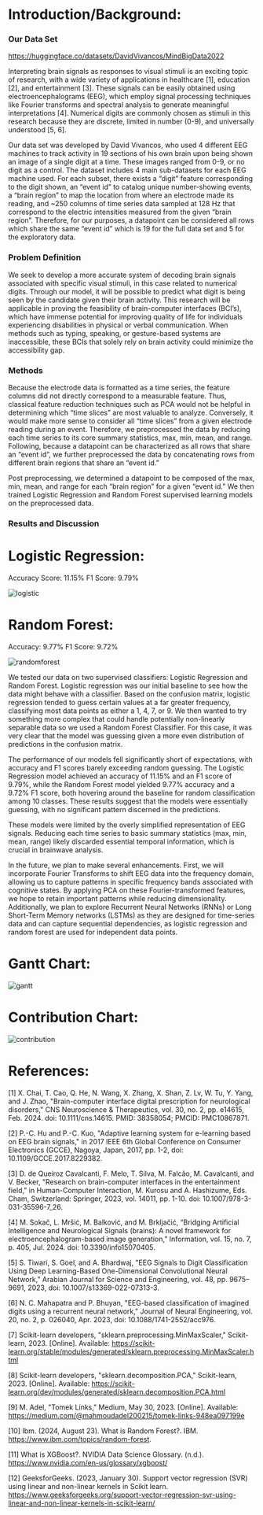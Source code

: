 # Introduction/Background:

### Our Data Set
https://huggingface.co/datasets/DavidVivancos/MindBigData2022


Interpreting brain signals as responses to visual stimuli is an exciting topic of research, with a wide variety of applications in healthcare [1], education [2], and entertainment [3]. These signals can be easily obtained using electroencephalograms (EEG), which employ signal processing techniques like Fourier transforms and spectral analysis to generate meaningful interpretations [4]. Numerical digits are commonly chosen as stimuli in this research because they are discrete, limited in number (0-9), and universally understood [5, 6].

Our data set was developed by David Vivancos, who used 4 different EEG machines to track activity in 19 sections of his own brain upon being shown an image of a single digit at a time. These images ranged from 0-9, or no digit as a control. The dataset includes 4 main sub-datasets for each EEG machine used. For each subset, there exists a “digit” feature corresponding to the digit shown, an “event id” to catalog unique number-showing events, a “brain region” to map the location from where an electrode made its reading, and ~250 columns of time series data sampled at 128 Hz that correspond to the electric intensities measured from the given “brain region”. Therefore, for our purposes, a datapoint can be considered all rows which share the same “event id” which is 19 for the full data set and 5 for the exploratory data.


### Problem Definition
We seek to develop a more accurate system of decoding brain signals associated with specific visual stimuli, in this case related to numerical digits. Through our model, it will be possible to predict what digit is being seen by the candidate given their brain activity.
This research will be applicable in proving the feasibility of brain-computer interfaces (BCI’s), which have immense potential for improving quality of life for individuals experiencing disabilities in physical or verbal communication. When methods such as typing, speaking, or gesture-based systems are inaccessible, these BCIs that solely rely on brain activity could minimize the accessibility gap.

### Methods
Because the electrode data is formatted as a time series, the feature columns did not directly correspond to a measurable feature. Thus, classical feature reduction techniques such as PCA would not be helpful in determining which “time slices” are most valuable to analyze. Conversely, it would make more sense to consider all “time slices” from a given electrode reading during an event. Therefore, we preprocessed the data by reducing each time series to its core summary statistics, max, min, mean, and range. Following, because a datapoint can be characterized as all rows that share an “event id”, we further preprocessed the data by concatenating rows from different brain regions that share an “event id.” 

Post preprocessing, we determined a datapoint to be composed of the max, min, mean, and range for each “brain region” for a given “event id.” We then trained Logistic Regression and Random Forest supervised learning models on the preprocessed data.

### Results and Discussion

# Logistic Regression:
Accuracy Score: 11.15%
F1 Score: 9.79%

![logistic](https://github.com/johannesq23/johannesq23.github.io/blob/main/Logistic%20Regression%20Confusion%20Matrix.png)

# Random Forest:
Accuracy: 9.77%
F1 Score: 9.72%

![randomforest](https://github.com/johannesq23/johannesq23.github.io/blob/main/Random%20Forest%20Confusion%20Matrix.png)

We tested our data on two supervised classifiers: Logistic Regression and Random Forest. Logistic regression was our initial baseline to see how the data might behave with a classifier. Based on the confusion matrix, logistic regression tended to guess certain values at a far greater frequency, classifying most data points as either a 1, 4, 7, or 9. We then wanted to try something more complex that could handle potentially non-linearly separable data so we used a Random Forest Classifier. For this case, it was very clear that the model was guessing given a more even distribution of predictions in the confusion matrix.

The performance of our models fell significantly short of expectations, with accuracy and F1 scores barely exceeding random guessing. The Logistic Regression model achieved an accuracy of 11.15% and an F1 score of 9.79%, while the Random Forest model yielded 9.77% accuracy and a 9.72% F1 score, both hovering around the baseline for random classification among 10 classes. These results suggest that the models were essentially guessing, with no significant pattern discerned in the predictions.

These models were limited by the overly simplified representation of EEG signals. Reducing each time series to basic summary statistics (max, min, mean, range) likely discarded essential temporal information, which is crucial in brainwave analysis. 

In the future, we plan to make several enhancements. First, we will incorporate Fourier Transforms to shift EEG data into the frequency domain, allowing us to capture patterns in specific frequency bands associated with cognitive states. By applying PCA on these Fourier-transformed features, we hope to retain important patterns while reducing dimensionality. Additionally, we plan to explore Recurrent Neural Networks (RNNs) or Long Short-Term Memory networks (LSTMs) as they are designed for time-series data and can capture sequential dependencies, as logistic regression and random forest are used for independent data points.

# Gantt Chart:

![gantt](http://johannesq23.github.io/gantt.png)

# Contribution Chart:

![contribution](http://johannesq23.github.io/contributions.png)

# References:

[1] X. Chai, T. Cao, Q. He, N. Wang, X. Zhang, X. Shan, Z. Lv, W. Tu, Y. Yang, and J. Zhao, "Brain-computer interface digital prescription for neurological disorders," CNS Neuroscience & Therapeutics, vol. 30, no. 2, pp. e14615, Feb. 2024. doi: 10.1111/cns.14615. PMID: 38358054; PMCID: PMC10867871.

[2] P.-C. Hu and P.-C. Kuo, "Adaptive learning system for e-learning based on EEG brain signals," in 2017 IEEE 6th Global Conference on Consumer Electronics (GCCE), Nagoya, Japan, 2017, pp. 1-2, doi: 10.1109/GCCE.2017.8229382.

[3] D. de Queiroz Cavalcanti, F. Melo, T. Silva, M. Falcão, M. Cavalcanti, and V. Becker, "Research on brain-computer interfaces in the entertainment field," in Human-Computer Interaction, M. Kurosu and A. Hashizume, Eds. Cham, Switzerland: Springer, 2023, vol. 14011, pp. 1-10. doi: 10.1007/978-3-031-35596-7_26.

[4] M. Sokač, L. Mršić, M. Balković, and M. Brkljačić, “Bridging Artificial Intelligence and Neurological Signals (brains): A novel framework for electroencephalogram-based image generation,” Information, vol. 15, no. 7, p. 405, Jul. 2024. doi: 10.3390/info15070405.

[5] S. Tiwari, S. Goel, and A. Bhardwaj, "EEG Signals to Digit Classification Using Deep Learning-Based One-Dimensional Convolutional Neural Network," Arabian Journal for Science and Engineering, vol. 48, pp. 9675–9691, 2023, doi: 10.1007/s13369-022-07313-3.

[6] N. C. Mahapatra and P. Bhuyan, "EEG-based classification of imagined digits using a recurrent neural network," Journal of Neural Engineering, vol. 20, no. 2, p. 026040, Apr. 2023, doi: 10.1088/1741-2552/acc976.

[7] Scikit-learn developers, "sklearn.preprocessing.MinMaxScaler," Scikit-learn, 2023. [Online]. Available: https://scikit-learn.org/stable/modules/generated/sklearn.preprocessing.MinMaxScaler.html

[8] Scikit-learn developers, "sklearn.decomposition.PCA," Scikit-learn, 2023. [Online]. Available: https://scikit-learn.org/dev/modules/generated/sklearn.decomposition.PCA.html

[9] M. Adel, "Tomek Links," Medium, May 30, 2023. [Online]. Available: https://medium.com/@mahmoudadel200215/tomek-links-948ea097199e

[10] Ibm. (2024, August 23). What is Random Forest?. IBM. https://www.ibm.com/topics/random-forest. 

[11] What is XGBoost?. NVIDIA Data Science Glossary. (n.d.). https://www.nvidia.com/en-us/glossary/xgboost/ 

[12] GeeksforGeeks. (2023, January 30). Support vector regression (SVR) using linear and non-linear kernels in Scikit learn. https://www.geeksforgeeks.org/support-vector-regression-svr-using-linear-and-non-linear-kernels-in-scikit-learn/ 


